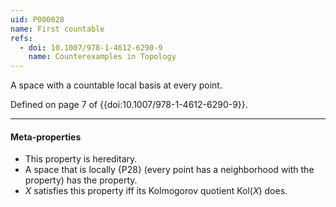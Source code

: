 ```yaml
---
uid: P000028
name: First countable
refs:
  - doi: 10.1007/978-1-4612-6290-9
    name: Counterexamples in Topology
---
```


A space with a countable local basis at every point.

Defined on page 7 of {{doi:10.1007/978-1-4612-6290-9}}.

----
#### Meta-properties

- This property is hereditary.
- A space that is locally {P28} (every point has a neighborhood with the property)
has the property.
- $X$ satisfies this property iff its Kolmogorov quotient $\text{Kol}(X)$ does.
